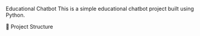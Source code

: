 Educational Chatbot
This is a simple educational chatbot project built using Python.

📂 Project Structure

